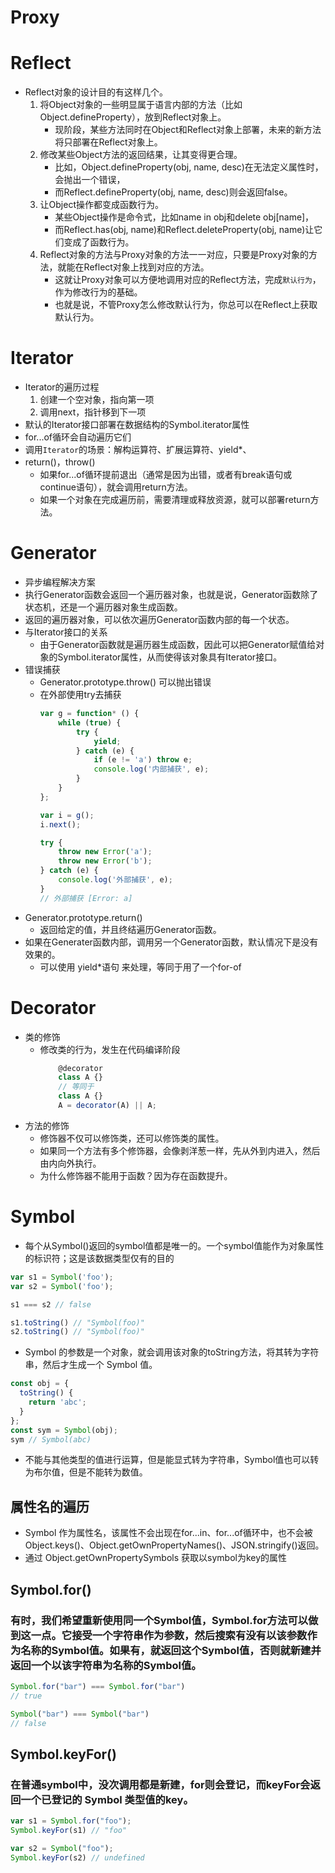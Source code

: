 # Proxy
# Reflect
- Reflect对象的设计目的有这样几个。
  1. 将Object对象的一些明显属于语言内部的方法（比如Object.defineProperty），放到Reflect对象上。
     -  现阶段，某些方法同时在Object和Reflect对象上部署，未来的新方法将只部署在Reflect对象上。
  2. 修改某些Object方法的返回结果，让其变得更合理。
     - 比如，Object.defineProperty(obj, name, desc)在无法定义属性时，会抛出一个错误，
     - 而Reflect.defineProperty(obj, name, desc)则会返回false。
  3.  让Object操作都变成函数行为。
      - 某些Object操作是命令式，比如name in obj和delete obj[name]，
      - 而Reflect.has(obj, name)和Reflect.deleteProperty(obj, name)让它们变成了函数行为。
  4.  Reflect对象的方法与Proxy对象的方法一一对应，只要是Proxy对象的方法，就能在Reflect对象上找到对应的方法。
      - 这就让Proxy对象可以方便地调用对应的Reflect方法，完成`默认行为`，作为修改行为的基础。
      - 也就是说，不管Proxy怎么修改默认行为，你总可以在Reflect上获取默认行为。

# Iterator
- Iterator的遍历过程
  1. 创建一个空对象，指向第一项
  2. 调用next，指针移到下一项
- 默认的Iterator接口部署在数据结构的Symbol.iterator属性
- for...of循环会自动遍历它们
- 调用`Iterator`的场景：解构运算符、扩展运算符、yield*、
- return()，throw()
  - 如果for...of循环提前退出（通常是因为出错，或者有break语句或continue语句），就会调用return方法。
  - 如果一个对象在完成遍历前，需要清理或释放资源，就可以部署return方法。

# Generator
- 异步编程解决方案
- 执行Generator函数会返回一个遍历器对象，也就是说，Generator函数除了状态机，还是一个遍历器对象生成函数。
- 返回的遍历器对象，可以依次遍历Generator函数内部的每一个状态。
- 与Iterator接口的关系
  - 由于Generator函数就是遍历器生成函数，因此可以把Generator赋值给对象的Symbol.iterator属性，从而使得该对象具有Iterator接口。
- 错误捕获
  - Generator.prototype.throw() 可以抛出错误
  - 在外部使用try去捕获
	```ts
	var g = function* () {
		while (true) {
			try {
				yield;
			} catch (e) {
				if (e != 'a') throw e;
				console.log('内部捕获', e);
			}
		}
	};

	var i = g();
	i.next();

	try {
		throw new Error('a');
		throw new Error('b');
	} catch (e) {
		console.log('外部捕获', e);
	}
	// 外部捕获 [Error: a]
	```
- Generator.prototype.return()
  - 返回给定的值，并且终结遍历Generator函数。
- 如果在Generater函数内部，调用另一个Generator函数，默认情况下是没有效果的。
  - 可以使用 yield*语句 来处理，等同于用了一个for-of



# Decorator
- 类的修饰
  - 修改类的行为，发生在代码编译阶段
	```ts
		@decorator
		class A {}
		// 等同于
		class A {}
		A = decorator(A) || A;
	```
- 方法的修饰
  - 修饰器不仅可以修饰类，还可以修饰类的属性。
  - 如果同一个方法有多个修饰器，会像剥洋葱一样，先从外到内进入，然后由内向外执行。
  - 为什么修饰器不能用于函数？因为存在函数提升。


# Symbol
- 每个从Symbol()返回的symbol值都是唯一的。一个symbol值能作为对象属性的标识符；这是该数据类型仅有的目的
```js
var s1 = Symbol('foo');
var s2 = Symbol('foo');

s1 === s2 // false

s1.toString() // "Symbol(foo)"
s2.toString() // "Symbol(foo)"
```
-  Symbol 的参数是一个对象，就会调用该对象的toString方法，将其转为字符串，然后才生成一个 Symbol 值。
```js
const obj = {
  toString() {
    return 'abc';
  }
};
const sym = Symbol(obj);
sym // Symbol(abc)
```

- 不能与其他类型的值进行运算，但是能显式转为字符串，Symbol值也可以转为布尔值，但是不能转为数值。

## 属性名的遍历
- Symbol 作为属性名，该属性不会出现在for...in、for...of循环中，也不会被Object.keys()、Object.getOwnPropertyNames()、JSON.stringify()返回。
- 通过 Object.getOwnPropertySymbols 获取以symbol为key的属性

## Symbol.for()
### 有时，我们希望重新使用同一个Symbol值，Symbol.for方法可以做到这一点。它接受一个字符串作为参数，然后搜索有没有以该参数作为名称的Symbol值。如果有，就返回这个Symbol值，否则就新建并返回一个以该字符串为名称的Symbol值。

```js
Symbol.for("bar") === Symbol.for("bar")
// true

Symbol("bar") === Symbol("bar")
// false
```
## Symbol.keyFor()
### 在普通symbol中，没次调用都是新建，for则会登记，而keyFor会返回一个已登记的 Symbol 类型值的key。

```js
var s1 = Symbol.for("foo");
Symbol.keyFor(s1) // "foo"

var s2 = Symbol("foo");
Symbol.keyFor(s2) // undefined
```

